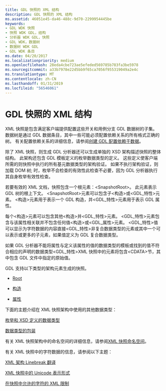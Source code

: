 ```yaml
---
title: GDL 快照的 XML 结构
description: GDL 快照的 XML 结构
ms.assetid: 46051e45-da46-488c-9d70-2299954445be
keywords:
- GDL WDK 快照
- 快照 WDK GDL，结构
- 分析器 WDK GDL，快照
- GDL WDK，数据树
- 数据树 WDK GDL
- GDL WDK 条目
ms.date: 04/20/2017
ms.localizationpriority: medium
ms.openlocfilehash: 28eda4cbe723ae5efeded569785b783fa3be5978
ms.sourcegitcommit: a33b7978e22d5bb9f65ca7056f955319049a2e4c
ms.translationtype: MT
ms.contentlocale: zh-CN
ms.lasthandoff: 01/31/2019
ms.locfileid: "56546061"
---
```

# <a name="xml-structure-of-gdl-snapshots"></a>GDL 快照的 XML 结构


XML 快照是包含满足客户端提供配置这些开关和用例分支 GDL 数据树的子集。 数据树是通过 GDL 数据条目，其中一些可能必须配置依赖关系的所有格式正确的树。 有关配置依赖关系的详细信息，请参阅[创建 GDL 配置依赖于数据](creating-gdl-configuration-dependent-data.md)。

除了 XML 快照，则生成 GDL 分析器还可以生成单独的 XSD 架构描述快照的整体结构。 此架构还包含 GDL 模板定义的枚举数据类型的定义。 这些定义使客户端所需的则快照中执行的所有基元数据类型的架构验证。 如果不执行架构验证，则加载 DOM 树; 时，枚举不会检查的有效性此检查不必要，因为 GDL 分析器执行其自身枚举有效性检查。

若要有效的 XML 文档，快照包含一个根元素：&lt;SnapshotRoot&gt;。 此元素表示 GDL 树的根上下文。 &lt;SnapshotRoot&gt;元素可以包含子&lt;构造&gt;或&lt;GDL\_特性&gt;元素。 &lt;构造&gt;元素用于表示一个 GDL 构造，并&lt;GDL\_特性&gt;元素用于表示 GDL 属性。

每个&lt;构造&gt;元素可以包含其他&lt;构造&gt;并&lt;GDL\_特性&gt;元素。 &lt;GDL\_特性&gt;元素包含与该属性相关联并不包含任何值&lt;构造&gt;或&lt;GDL\_属性&gt;元素。 &lt;GDL\_特性&gt;值可以显示为字符数据的内容直接&lt;GDL\_特性&gt;非复合数据类型的元素或其中一个可以表示或更多的子元素，如果值定义为 GDL 复合数据类型。

如果 GDL 分析器不能将属性与定义该属性的值的数据类型的模板或找到的值不符合相应的声明的数据类型&lt;GDL\_特性&gt;XML 快照中的元素将包含&lt;CDATA&gt;节，其中包含 GDL 文件中指定的原始值。

GDL 支持以下类型的架构元素生成的快照。

-   [Root](gdl-schema-root-element.md)

-   [构造](gdl-schema-construct-element.md)

-   [属性](gdl-schema-attribute-element.md)

下面的主题介绍在 XML 快照架构中使用的其他数据类型：

[枚举和 XSD 定义的数据类型](enumerations-and-xsd-defined-data-types.md)

[数据类型的包装](data-type-wrappers.md)

有关 XML 快照架构中的命名空间的详细信息，请参阅[XML 快照命名空间](xml-snapshot-namespaces.md)。

有关 XML 快照中的字符数据的信息，请参阅以下主题：

[XML 架构 Linebreak 翻译](xml-schema-linebreak-translations.md)

[XML 快照中的 Unicode 表示形式](unicode-representations-in-xml-snapshots.md)

[在快照中允许的字符的 XML 限制](xml-restrictions-on-allowed-characters-in-snapshots.md)

 

 




